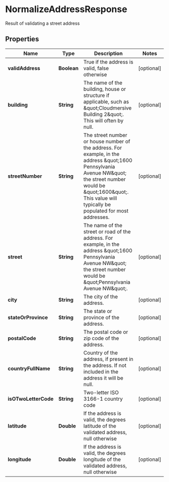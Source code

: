 

# NormalizeAddressResponse

Result of validating a street address
## Properties

Name | Type | Description | Notes
------------ | ------------- | ------------- | -------------
**validAddress** | **Boolean** | True if the address is valid, false otherwise |  [optional]
**building** | **String** | The name of the building, house or structure if applicable, such as \&quot;Cloudmersive Building 2\&quot;.  This will often by null. |  [optional]
**streetNumber** | **String** | The street number or house number of the address.  For example, in the address \&quot;1600 Pennsylvania Avenue NW\&quot; the street number would be \&quot;1600\&quot;.  This value will typically be populated for most addresses. |  [optional]
**street** | **String** | The name of the street or road of the address.  For example, in the address \&quot;1600 Pennsylvania Avenue NW\&quot; the street number would be \&quot;Pennsylvania Avenue NW\&quot;. |  [optional]
**city** | **String** | The city of the address. |  [optional]
**stateOrProvince** | **String** | The state or province of the address. |  [optional]
**postalCode** | **String** | The postal code or zip code of the address. |  [optional]
**countryFullName** | **String** | Country of the address, if present in the address.  If not included in the address it will be null. |  [optional]
**isOTwoLetterCode** | **String** | Two-letter ISO 3166-1 country code |  [optional]
**latitude** | **Double** | If the address is valid, the degrees latitude of the validated address, null otherwise |  [optional]
**longitude** | **Double** | If the address is valid, the degrees longitude of the validated address, null otherwise |  [optional]



